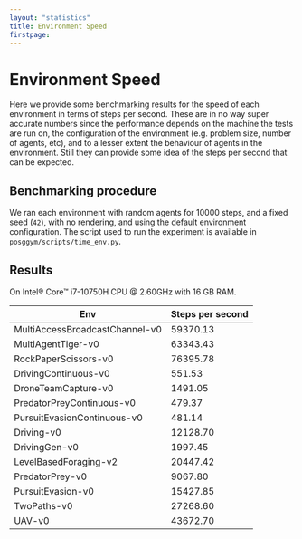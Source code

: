 ```yaml
---
layout: "statistics"
title: Environment Speed
firstpage:
---
```


# Environment Speed

Here we provide some benchmarking results for the speed of each environment in terms of steps per second. These are in no way super accurate numbers since the performance depends on the machine the tests are run on, the configuration of the environment (e.g. problem size, number of agents, etc), and to a lesser extent the behaviour of agents in the environment. Still they can provide some idea of the steps per second that can be expected.

## Benchmarking procedure

We ran each environment with random agents for 10000 steps, and a fixed seed (`42`), with no rendering, and using the default environment configuration. The script used to run the experiment is available in `posggym/scripts/time_env.py`.

## Results

On Intel® Core™ i7-10750H CPU @ 2.60GHz with 16 GB RAM.

| Env                            | Steps per second |
| ------------------------------ | ---------------- |
| MultiAccessBroadcastChannel-v0 | 59370.13         |
| MultiAgentTiger-v0             | 63343.43         |
| RockPaperScissors-v0           | 76395.78         |
| DrivingContinuous-v0           | 551.53           |
| DroneTeamCapture-v0            | 1491.05          |
| PredatorPreyContinuous-v0      | 479.37           |
| PursuitEvasionContinuous-v0    | 481.14           |
| Driving-v0                     | 12128.70         |
| DrivingGen-v0                  | 1997.45          |
| LevelBasedForaging-v2          | 20447.42         |
| PredatorPrey-v0                | 9067.80          |
| PursuitEvasion-v0              | 15427.85         |
| TwoPaths-v0                    | 27268.60         |
| UAV-v0                         | 43672.70         |
